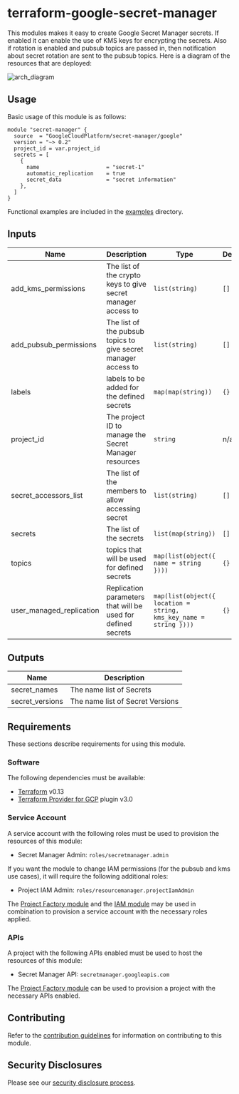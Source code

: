 # terraform-google-secret-manager

This modules makes it easy to create Google Secret Manager secrets. If enabled it can enable the use of KMS keys for encrypting the secrets. Also if rotation is enabled and pubsub topics are passed in, then notification about secret rotation are sent to the pubsub topics. Here is a diagram of the resources that are deployed:

![arch_diagram](./assets/tf-secrets.png)

## Usage

Basic usage of this module is as follows:

```hcl
module "secret-manager" {
  source  = "GoogleCloudPlatform/secret-manager/google"
  version = "~> 0.2"
  project_id = var.project_id
  secrets = [
    {
      name                     = "secret-1"
      automatic_replication    = true
      secret_data              = "secret information"
    },
  ]
}
```

Functional examples are included in the [examples](./examples/) directory.

<!-- BEGINNING OF PRE-COMMIT-TERRAFORM DOCS HOOK -->
## Inputs

| Name | Description | Type | Default | Required |
|------|-------------|------|---------|:--------:|
| add\_kms\_permissions | The list of the crypto keys to give secret manager access to | `list(string)` | `[]` | no |
| add\_pubsub\_permissions | The list of the pubsub topics to give secret manager access to | `list(string)` | `[]` | no |
| labels | labels to be added for the defined secrets | `map(map(string))` | `{}` | no |
| project\_id | The project ID to manage the Secret Manager resources | `string` | n/a | yes |
| secret\_accessors\_list | The list of the members to allow accessing secret | `list(string)` | `[]` | no |
| secrets | The list of the secrets | `list(map(string))` | `[]` | no |
| topics | topics that will be used for defined secrets | `map(list(object({ name = string })))` | `{}` | no |
| user\_managed\_replication | Replication parameters that will be used for defined secrets | `map(list(object({ location = string, kms_key_name = string })))` | `{}` | no |

## Outputs

| Name | Description |
|------|-------------|
| secret\_names | The name list of Secrets |
| secret\_versions | The name list of Secret Versions |

<!-- END OF PRE-COMMIT-TERRAFORM DOCS HOOK -->

## Requirements

These sections describe requirements for using this module.

### Software

The following dependencies must be available:

- [Terraform][terraform] v0.13
- [Terraform Provider for GCP][terraform-provider-gcp] plugin v3.0

### Service Account

A service account with the following roles must be used to provision
the resources of this module:

- Secret Manager Admin: `roles/secretmanager.admin`

If you want the module to change IAM permissions (for the pubsub and kms use cases), it will require the following additional roles:

- Project IAM Admin: `roles/resourcemanager.projectIamAdmin`

The [Project Factory module][project-factory-module] and the
[IAM module][iam-module] may be used in combination to provision a
service account with the necessary roles applied.

### APIs

A project with the following APIs enabled must be used to host the
resources of this module:

- Secret Manager API: `secretmanager.googleapis.com`

The [Project Factory module][project-factory-module] can be used to
provision a project with the necessary APIs enabled.

## Contributing

Refer to the [contribution guidelines](./CONTRIBUTING.md) for
information on contributing to this module.

[iam-module]: https://registry.terraform.io/modules/terraform-google-modules/iam/google
[project-factory-module]: https://registry.terraform.io/modules/terraform-google-modules/project-factory/google
[terraform-provider-gcp]: https://www.terraform.io/docs/providers/google/index.html
[terraform]: https://www.terraform.io/downloads.html

## Security Disclosures

Please see our [security disclosure process](./SECURITY.md).
